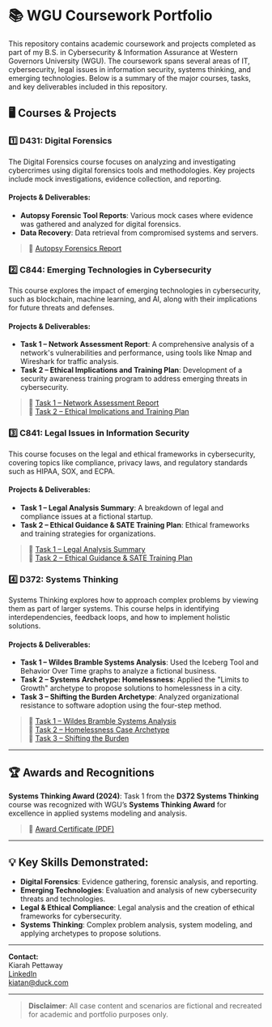 # 📚 WGU Coursework Portfolio

This repository contains academic coursework and projects completed as part of my B.S. in Cybersecurity & Information Assurance at Western Governors University (WGU). The coursework spans several areas of IT, cybersecurity, legal issues in information security, systems thinking, and emerging technologies. Below is a summary of the major courses, tasks, and key deliverables included in this repository.

## 🖥️ Courses & Projects

### 1️⃣ **D431: Digital Forensics** 
The Digital Forensics course focuses on analyzing and investigating cybercrimes using digital forensics tools and methodologies. Key projects include mock investigations, evidence collection, and reporting.

#### **Projects & Deliverables:**
- **Autopsy Forensic Tool Reports**: Various mock cases where evidence was gathered and analyzed for digital forensics.
- **Data Recovery**: Data retrieval from compromised systems and servers.

> 📂 [Autopsy Forensics Report](./digital-forensics-d431/autopsy-lab-report.md)

### 2️⃣ **C844: Emerging Technologies in Cybersecurity**
This course explores the impact of emerging technologies in cybersecurity, such as blockchain, machine learning, and AI, along with their implications for future threats and defenses.

#### **Projects & Deliverables:**
- **Task 1 – Network Assessment Report**: A comprehensive analysis of a network's vulnerabilities and performance, using tools like Nmap and Wireshark for traffic analysis.
- **Task 2 – Ethical Implications and Training Plan**: Development of a security awareness training program to address emerging threats in cybersecurity.

> 📂 [Task 1 – Network Assessment Report](./emerging-tech-c844/task-1-network-assessment.md)  
> 📂 [Task 2 – Ethical Implications and Training Plan](./emerging-tech-c844/task-2-wlan-mobile-plan.md)

### 3️⃣ **C841: Legal Issues in Information Security**
This course focuses on the legal and ethical frameworks in cybersecurity, covering topics like compliance, privacy laws, and regulatory standards such as HIPAA, SOX, and ECPA.

#### **Projects & Deliverables:**
- **Task 1 – Legal Analysis Summary**: A breakdown of legal and compliance issues at a fictional startup.
- **Task 2 – Ethical Guidance & SATE Training Plan**: Ethical frameworks and training strategies for organizations.

> 📂 [Task 1 – Legal Analysis Summary](./legal-issues-infosec-c841/task-1-legal-analysis-summary.md)  
> 📂 [Task 2 – Ethical Guidance & SATE Training Plan](./legal-issues-infosec-c841/task-2-ethical-guidance-and-sate.md)

### 4️⃣ **D372: Systems Thinking**
Systems Thinking explores how to approach complex problems by viewing them as part of larger systems. This course helps in identifying interdependencies, feedback loops, and how to implement holistic solutions.

#### **Projects & Deliverables:**
- **Task 1 – Wildes Bramble Systems Analysis**: Used the Iceberg Tool and Behavior Over Time graphs to analyze a fictional business.
- **Task 2 – Systems Archetype: Homelessness**: Applied the "Limits to Growth" archetype to propose solutions to homelessness in a city.
- **Task 3 – Shifting the Burden Archetype**: Analyzed organizational resistance to software adoption using the four-step method.

> 📂 [Task 1 – Wildes Bramble Systems Analysis](./systems-thinking-d372/task-1-wildes-bramble-analysis.md)  
> 📂 [Task 2 – Homelessness Case Archetype](./systems-thinking-d372/task-2-homelessness-case-archetype.md)  
> 📂 [Task 3 – Shifting the Burden](./systems-thinking-d372/task-3-shifting-the-burden.md)

---

## 🏆 **Awards and Recognitions**
**Systems Thinking Award (2024)**: Task 1 from the **D372 Systems Thinking** course was recognized with WGU’s **Systems Thinking Award** for excellence in applied systems modeling and analysis.

> 📂 [Award Certificate (PDF)](./systems-thinking-d372/award.pdf)

---

## 💡 **Key Skills Demonstrated:**
- **Digital Forensics**: Evidence gathering, forensic analysis, and reporting.
- **Emerging Technologies**: Evaluation and analysis of new cybersecurity threats and technologies.
- **Legal & Ethical Compliance**: Legal analysis and the creation of ethical frameworks for cybersecurity.
- **Systems Thinking**: Complex problem analysis, system modeling, and applying archetypes to propose solutions.

---

**Contact:**  
Kiarah Pettaway  
[LinkedIn](https://www.linkedin.com/in/kiarah-pettaway)  
kiatan@duck.com

---

> **Disclaimer**: All case content and scenarios are fictional and recreated for academic and portfolio purposes only.
